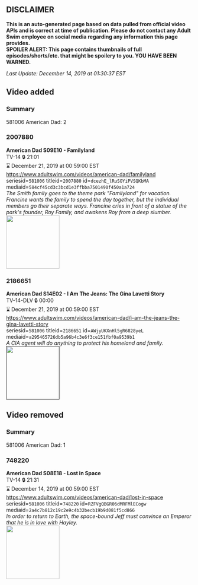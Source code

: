 ## DISCLAIMER
**This is an auto-generated page based on data pulled from official video APIs and is correct at time of publication. Please do not contact any Adult Swim employee on social media regarding any information this page provides.**  
**SPOILER ALERT: This page contains thumbnails of full episodes/shorts/etc. that might be spoilery to you. YOU HAVE BEEN WARNED.**  

_Last Update: December 14, 2019 at 01:30:37 EST_
## Video added
### Summary
581006 American Dad: 2  
### 2007880
**American Dad S09E10 - Familyland**  
TV-14 🔒 21:01  
⌛ December 21, 2019 at 00:59:00 EST  
https://www.adultswim.com/videos/american-dad/familyland  
seriesid=`581006` titleid=`2007880` id=`dcezhE_lRuSOYiPVSQKbMA` mediaid=`584cf45cd3c3bcd1e3ffbba7501490f450a1a724`  
_The Smith family goes to the theme park "Familyland" for vacation.  Francine wants the family to spend the day together, but the individual members go their separate ways.  Francine cries in front of a statue of the park's founder, Roy Family, and awakens Roy from a deep slumber._  
<a href="https://i.cdn.turner.com/adultswim/big/image-upload/thumbnails/thumb-2_image-151923992528317.jpg"><img src="https://i.cdn.turner.com/adultswim/big/image-upload/thumbnails/thumb-2_image-151923992528317.jpg" height="144px" /></a>
### 2186651
**American Dad S14E02 - I Am The Jeans: The Gina Lavetti Story**  
TV-14-DLV 🔒 00:00  
⌛ December 21, 2019 at 00:59:00 EST  
https://www.adultswim.com/videos/american-dad/i-am-the-jeans-the-gina-lavetti-story  
seriesid=`581006` titleid=`2186651` id=`AWjyUKXnHl5gR6828yeL` mediaid=`a295465726db5a96b4c3e6f3ce151fbf0a9539b1`  
_A CIA agent will do anything to protect his homeland and family._  
<a href=""><img src="" height="144px" /></a>
## Video removed
### Summary
581006 American Dad: 1  
### 748220
**American Dad S08E18 - Lost in Space**  
TV-14 🔒 21:31  
⌛ December 14, 2019 at 00:59:00 EST  
https://www.adultswim.com/videos/american-dad/lost-in-space  
seriesid=`581006` titleid=`748220` id=`RZFVgQBGR06dMRFMlECogw` mediaid=`2a4c7b812c19c2e9c4b32becb19b9d081f5cd866`  
_In order to return to Earth, the space-bound Jeff must convince an Emperor that he is in love with Hayley._  
<a href="https://i.cdn.turner.com/adultswim/big/image-upload/thumbnails/thumb-2_image-15180321360194.jpg"><img src="https://i.cdn.turner.com/adultswim/big/image-upload/thumbnails/thumb-2_image-15180321360194.jpg" height="144px" /></a>

